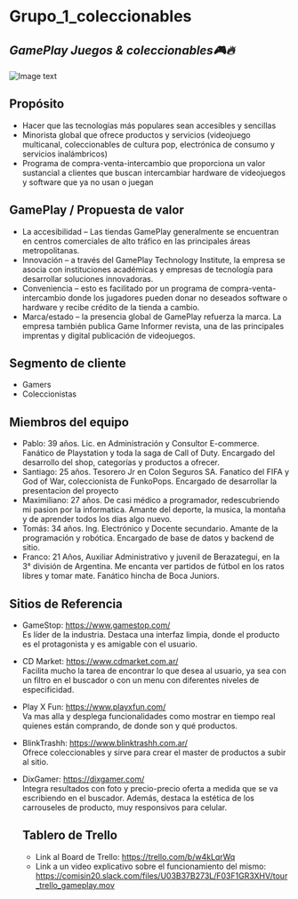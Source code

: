# Grupo_1_coleccionables 
## _GamePlay Juegos & coleccionables🎮🔥_

![Image text](https://github.com/tfranzosi/grupo_1_coleccionables/blob/main/00-GamePlay-Isologo-fondo-blanco.jpg)

## Propósito

- Hacer que las tecnologías más populares sean accesibles y sencillas
- Minorista global que ofrece productos y servicios
(videojuego multicanal, coleccionables de cultura pop,
electrónica de consumo y servicios inalámbricos)
- Programa de compra-venta-intercambio que proporciona un valor sustancial a clientes que buscan intercambiar hardware de videojuegos y software que ya no usan o juegan

## GamePlay / Propuesta de valor 
- La accesibilidad – Las tiendas GamePlay generalmente se encuentran en centros comerciales de alto tráfico en las principales áreas metropolitanas.
- Innovación – a través del GamePlay Technology Institute, la empresa se asocia con instituciones académicas y empresas de tecnología para desarrollar soluciones innovadoras.
- Conveniencia – esto es facilitado por un programa de compra-venta-intercambio donde los jugadores pueden donar no deseados software o hardware y recibe crédito de la tienda a cambio.
- Marca/estado – la presencia global de GamePlay refuerza la marca. La empresa también publica Game Informer revista, una de las principales imprentas y digital publicación de videojuegos.

## Segmento de cliente

- Gamers
- Coleccionistas

## Miembros del equipo

- Pablo: 39 años. Lic. en Administración y Consultor E-commerce. Fanático de Playstation y toda la saga de Call of Duty. Encargado del desarrollo del shop, categorías y productos a ofrecer.
- Santiago: 25 años. Tesorero Jr en Colon Seguros SA. Fanatico del FIFA y God of War, coleccionista de FunkoPops. Encargado de desarrollar la presentacion del proyecto
- Maximiliano: 27 años. De casi médico a programador, redescubriendo mi pasion por la informatica. Amante del deporte, la musica, la montaña y de aprender todos los dias algo nuevo. 
- Tomás: 34 años. Ing. Electrónico y Docente secundario. Amante de la programación y robótica. Encargado de base de datos y backend de sitio.
- Franco: 21 Años, Auxiliar Administrativo y juvenil de Berazategui, en la 3° división de Argentina. Me encanta ver partidos de fútbol en los ratos libres y tomar mate. Fanático hincha de Boca Juniors. 



## Sitios de Referencia 

- GameStop: https://www.gamestop.com/  
  Es líder de la industria. Destaca una interfaz limpia, donde el producto es el protagonista y es amigable con el usuario.
- CD Market: https://www.cdmarket.com.ar/  
  Facilita mucho la tarea de encontrar lo que desea al usuario, ya sea con un filtro en el buscador o con un menu con diferentes niveles de especificidad.
- Play X Fun: https://www.playxfun.com/  
  Va mas alla y desplega funcionalidades como mostrar en tiempo real quienes están comprando, de donde son y qué productos.
- BlinkTrashh: https://www.blinktrashh.com.ar/  
  Ofrece coleccionables y sirve para crear el master de productos a subir al sitio.
- DixGamer: https://dixgamer.com/  
  Integra resultados con foto y precio-precio oferta a medida que se va escribiendo en el buscador. Además, destaca la estética de los carrouseles de producto, muy       responsivos para celular.
  
  ## Tablero de Trello
  - Link al Board de Trello: https://trello.com/b/w4kLqrWq
  - Link a un video explicativo sobre el funcionamiento del mismo: https://comisin20.slack.com/files/U03B37B273L/F03F1GR3XHV/tour_trello_gameplay.mov 
